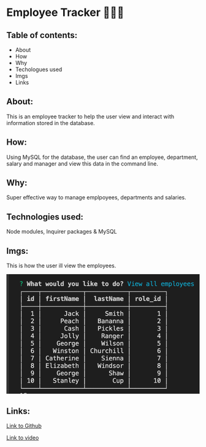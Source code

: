 # Employee Tracker 👾🤖👾

## Table of contents:
* About
* How
* Why
* Techologues used
* Imgs
* Links

## About:
This is an employee tracker to help the user view and interact with information stored in the database.

## How:
Using MySQL for the database, the user can find an employee, department, salary and manager and view this data in the command line.

## Why:
Super effective way to manage emplpoyees, departments and salaries. 

## Technologies used:
Node modules, Inquirer packages & MySQL

## Imgs:
This is how the user ill view the employees.

![screenshot](imgs/employeeView.png)

## Links:
[Link to Github](https://teresaheidt.github.io/Employee-Tracker/)

[Link to video]( )

